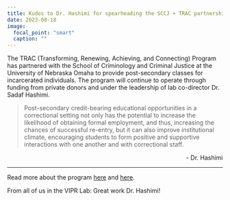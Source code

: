 ```yaml
---
title: Kudos to Dr. Hashimi for spearheading the SCCJ + TRAC partnership!
date: 2023-08-18
image:
  focal_point: "smart"
  caption: ""
---
```


The TRAC (Transforming, Renewing, Achieving, and Connecting) Program has partnered with the School of Criminology and Criminal Justice at the University of Nebraska Omaha to provide post-secondary classes for incarcerated individuals. The program will continue to operate through funding from private donors and under the leadership of lab co-director Dr. Sadaf Hashimi.

> Post-secondary credit-bearing educational opportunities in a correctional setting not only has the potential to increase the likelihood of obtaining formal employment, and thus, increasing the chances of successful re-entry, but it can also improve institutional climate, encouraging students to form positive and supportive interactions with one another and with correctional staff.

<div style="text-align: right">- Dr. Hashimi</div>

***

Read more about the program [here](https://www.unomaha.edu/college-of-public-affairs-and-community-service/news/2023/08/a-new-home-the-trac-program-partners-with-the-school-of-criminology-and-criminal-justice-at-uno.php) and [here](https://www.viprlab.org/resources/other_organizations/trac_brochure.pdf). 

From all of us in the VIPR Lab: Great work Dr. Hashimi! 